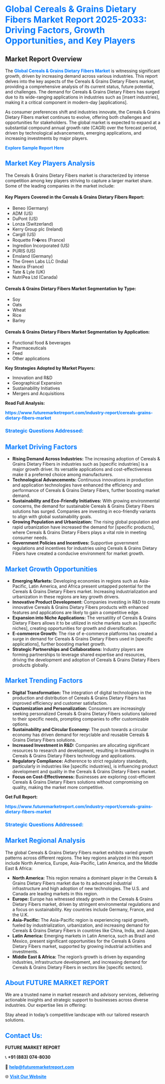 <h1 style="color: #007BFF;">Global Cereals & Grains Dietary Fibers Market Report 2025-2033: Driving Factors, Growth Opportunities, and Key Players</h1>

<section id="overview">
<h2>Market Report Overview</h2>
<p>The <a href="https://www.futuremarketreport.com/industry-report/cereals-grains-dietary-fibers-market" style="color: #007BFF; text-decoration: none;"><strong>Global Cereals & Grains Dietary Fibers Market</strong></a> is witnessing significant growth, driven by increasing demand across various industries. This report delves into the key aspects of the Cereals & Grains Dietary Fibers market, providing a comprehensive analysis of its current status, future potential, and challenges. The demand for Cereals & Grains Dietary Fibers has surged due to its wide-ranging applications in industries such as [insert industries], making it a critical component in modern-day [applications].</p>
<p>As consumer preferences shift and industries innovate, the Cereals & Grains Dietary Fibers market continues to evolve, offering both challenges and opportunities for stakeholders. The global market is expected to expand at a substantial compound annual growth rate (CAGR) over the forecast period, driven by technological advancements, emerging applications, and increasing investments by major players.</p>
</section>

<section id="overview">
<p><a href="https://www.futuremarketreport.com/request-sample/reportId=50183" style="color: #007BFF; text-decoration: none;"><strong>Explore Sample Report Here</strong></a></p>
</section>

<section id="key-players">
<h2 style="color: #007BFF;">Market Key Players Analysis</h2>
<p>The Cereals & Grains Dietary Fibers market is characterized by intense competition among key players striving to capture a larger market share. Some of the leading companies in the market include:</p>
<h4>Key Players Covered in the Cereals & Grains Dietary Fibers Report:</h4>
<ul><li>Beneo (Germany)</li><li>ADM (US)</li><li>DuPont (US)</li><li>Lonza (Switzerland)</li><li>Kerry Group plc (Ireland)</li><li>Cargill (US)</li><li>Roquette Fr�res (France)</li><li>Ingredion Incorporated (US)</li><li>PURIS (US)</li><li>Emsland (Germany)</li><li>The Green Labs LLC (India)</li><li>Nexira (France)</li><li>Tate &amp; Lyle (UK)</li><li>NutriPea Ltd (Canada)</li></ul>
<h4>Cereals & Grains Dietary Fibers Market Segmentation by Type:</h4>
<ul><li>Soy</li><li>Oats</li><li>Wheat</li><li>Rice</li><li>Barley</li></ul>

<h4>Cereals & Grains Dietary Fibers Market Segmentation by Application:</h4>
<ul><li>Functional food &amp; beverages</li><li>Pharmaceuticals</li><li>Feed</li><li>Other applications</li></ul>
<p><strong>Key Strategies Adopted by Market Players:</strong></p>
<ul>
<li>Innovation and R&D</li>
<li>Geographical Expansion</li>
<li>Sustainability Initiatives</li>
<li>Mergers and Acquisitions</li>
</ul>
</section>

<section>
<p><strong>Read Full Analysis: </strong></p><a href="https://www.futuremarketreport.com/industry-report/cereals-grains-dietary-fibers-market" style="color: #007BFF; text-decoration: none;"><strong>https://www.futuremarketreport.com/industry-report/cereals-grains-dietary-fibers-market</strong></a>
<h3 style="color: #007BFF;">Strategic Questions Addressed:</h3>
</section>

<section id="driving-factors">
<h2 style="color: #007BFF;">Market Driving Factors</h2>
<ul>
<li><strong>Rising Demand Across Industries:</strong> The increasing adoption of Cereals & Grains Dietary Fibers in industries such as [specific industries] is a major growth driver. Its versatile applications and cost-effectiveness make it a preferred choice among manufacturers.</li>
<li><strong>Technological Advancements:</strong> Continuous innovations in production and application technologies have enhanced the efficiency and performance of Cereals & Grains Dietary Fibers, further boosting market demand.</li>
<li><strong>Sustainability and Eco-Friendly Initiatives:</strong> With growing environmental concerns, the demand for sustainable Cereals & Grains Dietary Fibers solutions has surged. Companies are investing in eco-friendly variants to align with global sustainability goals.</li>
<li><strong>Growing Population and Urbanization:</strong> The rising global population and rapid urbanization have increased the demand for [specific products], where Cereals & Grains Dietary Fibers plays a vital role in meeting consumer needs.</li>
<li><strong>Government Policies and Incentives:</strong> Supportive government regulations and incentives for industries using Cereals & Grains Dietary Fibers have created a conducive environment for market growth.</li>
</ul>
</section>

<section id="growth-opportunities">
<h2 style="color: #007BFF;">Market Growth Opportunities</h2>
<ul>
<li><strong>Emerging Markets:</strong> Developing economies in regions such as Asia-Pacific, Latin America, and Africa present untapped potential for the Cereals & Grains Dietary Fibers market. Increasing industrialization and urbanization in these regions are key growth drivers.</li>
<li><strong>Innovative Product Development:</strong> Companies investing in R&D to create innovative Cereals & Grains Dietary Fibers products with enhanced features and applications are likely to gain a competitive edge.</li>
<li><strong>Expansion into Niche Applications:</strong> The versatility of Cereals & Grains Dietary Fibers allows it to be utilized in niche markets such as [specific niches], creating opportunities for growth and diversification.</li>
<li><strong>E-commerce Growth:</strong> The rise of e-commerce platforms has created a surge in demand for Cereals & Grains Dietary Fibers used in [specific applications], further boosting market growth.</li>
<li><strong>Strategic Partnerships and Collaborations:</strong> Industry players are forming partnerships to leverage shared expertise and resources, driving the development and adoption of Cereals & Grains Dietary Fibers products globally.</li>
</ul>
</section>

<section id="trending-factors">
<h2 style="color: #007BFF;">Market Trending Factors</h2>
<ul>
<li><strong>Digital Transformation:</strong> The integration of digital technologies in the production and distribution of Cereals & Grains Dietary Fibers has improved efficiency and customer satisfaction.</li>
<li><strong>Customization and Personalization:</strong> Consumers are increasingly seeking personalized Cereals & Grains Dietary Fibers solutions tailored to their specific needs, prompting companies to offer customizable options.</li>
<li><strong>Sustainability and Circular Economy:</strong> The push towards a circular economy has driven demand for recyclable and reusable Cereals & Grains Dietary Fibers solutions.</li>
<li><strong>Increased Investment in R&D:</strong> Companies are allocating significant resources to research and development, resulting in breakthroughs in Cereals & Grains Dietary Fibers technology and applications.</li>
<li><strong>Regulatory Compliance:</strong> Adherence to strict regulatory standards, particularly in industries like [specific industries], is influencing product development and quality in the Cereals & Grains Dietary Fibers market.</li>
<li><strong>Focus on Cost-Effectiveness:</strong> Businesses are exploring cost-efficient Cereals & Grains Dietary Fibers solutions without compromising on quality, making the market more competitive.</li>
</ul>
</section>

<section>
<p><strong>Get Full Report: </strong></p><a href="https://www.futuremarketreport.com/industry-report/cereals-grains-dietary-fibers-market" style="color: #007BFF; text-decoration: none;"><strong>https://www.futuremarketreport.com/industry-report/cereals-grains-dietary-fibers-market</strong></a>
<h3 style="color: #007BFF;">Strategic Questions Addressed:</h3>
</section>


<section id="regional-analysis">
<h2 style="color: #007BFF;">Market Regional Analysis</h2>
<p>The global Cereals & Grains Dietary Fibers market exhibits varied growth patterns across different regions. The key regions analyzed in this report include North America, Europe, Asia-Pacific, Latin America, and the Middle East & Africa:</p>
<ul>
<li><strong>North America:</strong> This region remains a dominant player in the Cereals & Grains Dietary Fibers market due to its advanced industrial infrastructure and high adoption of new technologies. The U.S. and Canada are leading markets in this region.</li>
<li><strong>Europe:</strong> Europe has witnessed steady growth in the Cereals & Grains Dietary Fibers market, driven by stringent environmental regulations and a focus on sustainability. Key countries include Germany, France, and the U.K.</li>
<li><strong>Asia-Pacific:</strong> The Asia-Pacific region is experiencing rapid growth, fueled by industrialization, urbanization, and increasing demand for Cereals & Grains Dietary Fibers in countries like China, India, and Japan.</li>
<li><strong>Latin America:</strong> Emerging markets in Latin America, such as Brazil and Mexico, present significant opportunities for the Cereals & Grains Dietary Fibers market, supported by growing industrial activities and investments.</li>
<li><strong>Middle East & Africa:</strong> The region’s growth is driven by expanding industries, infrastructure development, and increasing demand for Cereals & Grains Dietary Fibers in sectors like [specific sectors].</li>
</ul>
</section>

<footer>
<h2 style="color: #007BFF;">About FUTURE MARKET REPORT</h2>
<p>We are a trusted name in market research and advisory services, delivering actionable insights and strategic support to businesses across diverse industries. Our expertise lies in offering:</p>

<p>Stay ahead in today’s competitive landscape with our tailored research solutions.</p>

<h2 style="color: #007BFF;">Contact Us:</h2>
<p><strong>FUTURE MARKET REPORT</strong></p>
<p>📞 <strong>+91 (883) 074-8030</strong></p>
<p>📧 <strong><a href="mailto:help@futuremarketreport.com" style="color: #007BFF;">help@futuremarketreport.com</a></strong></p>
<p>🌐 <strong><a href="https://www.futuremarketreport.com/" style="color: #007BFF;">Visit Our Website</a></strong></p>
</footer>